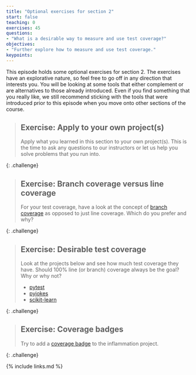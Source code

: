 ```yaml
---
title: "Optional exercises for section 2"
start: false
teaching: 0
exercises: 45
questions:
- "What is a desirable way to measure and use test coverage?"
objectives:
- "Further explore how to measure and use test coverage."
keypoints:
---
```


This episode holds some optional exercises for section 2. 
The exercises have an explorative nature, so feel free to go off in any direction that interests you.
You will be looking at some tools that either complement or are alternatives to those already introduced.
Even if you find something that you really like,
we still recommend sticking with the tools that were introduced prior to this episode when you move onto other sections of the course.

> ## Exercise: Apply to your own project(s)
> Apply what you learned in this section to your own project(s). 
> This is the time to ask any questions to our instructors or let us help you solve problems that you run into.
> 
{: .challenge}

> ## Exercise: Branch coverage versus line coverage
> For your test coverage, have a look at the concept of 
> [branch coverage](https://about.codecov.io/blog/line-or-branch-coverage-which-type-is-right-for-you/)
> as opposed to just line coverage. 
> Which do you prefer and why?
> 
{: .challenge}

> ## Exercise: Desirable test coverage
> Look at the projects below and see how much test coverage they have. 
> Should 100% line (or branch) coverage always be the goal? Why or why not?
> - [pytest](https://github.com/pytest-dev/pytest)
> - [pyjokes](https://github.com/pyjokes/pyjokes)
> - [scikit-learn](https://github.com/scikit-learn/scikit-learn)
> 
{: .challenge}

> ## Exercise: Coverage badges
> Try to add a [coverage badge](https://github.com/marketplace/actions/coverage-badge) to the inflammation project.
> 
{: .challenge}

{% include links.md %}
